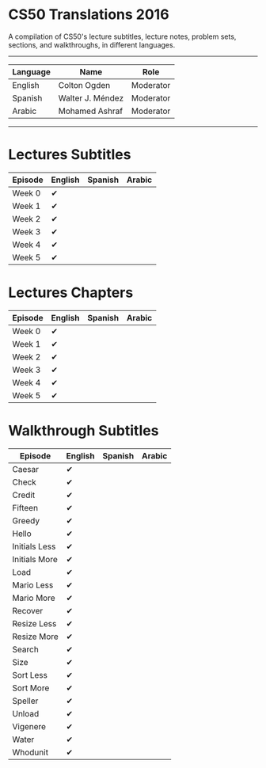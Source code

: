 # CS50 Translations 2016

A compilation of CS50's lecture subtitles, lecture notes, problem sets, sections, and walkthroughs, in different languages.

---

| Language      | Name             | Role          |
| ------------- | ---------------- | ------------- |
| English       | Colton Ogden     | Moderator     |
| Spanish       | Walter J. Méndez | Moderator     |
| Arabic        | Mohamed Ashraf   | Moderator     |

---

# Lectures Subtitles

| Episode       | English       | Spanish       | Arabic        |
| ------------- | ------------- | ------------- | ------------- |
| Week 0        | &#10004;      |               |               |
| Week 1        | &#10004;      |               |               |
| Week 2        | &#10004;      |               |               |
| Week 3        | &#10004;      |               |               |
| Week 4        | &#10004;      |               |               |
| Week 5        | &#10004;      |               |               |


# Lectures Chapters

| Episode       | English       | Spanish       | Arabic        |
| ------------- | ------------- | ------------- | ------------- |
| Week 0        | &#10004;      |               |               |
| Week 1        | &#10004;      |               |               |
| Week 2        | &#10004;      |               |               |
| Week 3        | &#10004;      |               |               |
| Week 4        | &#10004;      |               |               |
| Week 5        | &#10004;      |               |               |


# Walkthrough Subtitles

| Episode       | English       | Spanish       | Arabic        |
| ------------- | ------------- | ------------- | ------------- |
| Caesar        | &#10004;      |               |               |
| Check         | &#10004;      |               |               |
| Credit        | &#10004;      |               |               |
| Fifteen       | &#10004;      |               |               |
| Greedy        | &#10004;      |               |               |
| Hello         | &#10004;      |               |               |
| Initials Less | &#10004;      |               |               |
| Initials More | &#10004;      |               |               |
| Load          | &#10004;      |               |               |
| Mario Less    | &#10004;      |               |               |
| Mario More    | &#10004;      |               |               |
| Recover       | &#10004;      |               |               |
| Resize Less   | &#10004;      |               |               |
| Resize More   | &#10004;      |               |               |
| Search        | &#10004;      |               |               |
| Size          | &#10004;      |               |               |
| Sort Less     | &#10004;      |               |               |
| Sort More     | &#10004;      |               |               |
| Speller       | &#10004;      |               |               |
| Unload        | &#10004;      |               |               |
| Vigenere      | &#10004;      |               |               |
| Water         | &#10004;      |               |               |
| Whodunit      | &#10004;      |               |               |
